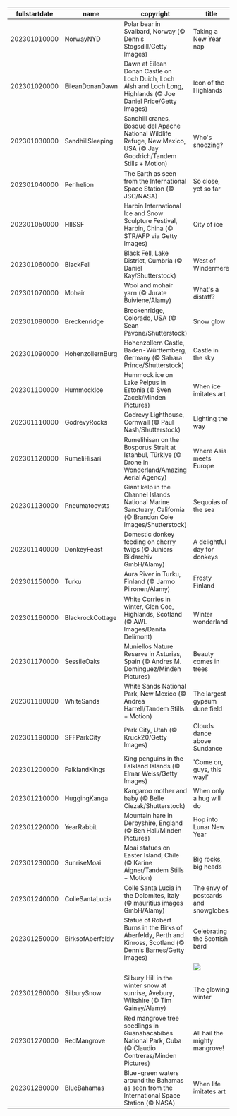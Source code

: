 |fullstartdate|name|copyright|title|image|
|--|--|--|--|--|
202301010000|NorwayNYD|Polar bear in Svalbard, Norway (© Dennis Stogsdill/Getty Images)|Taking a New Year nap|![](/en-GB/2023/01/202301010000NorwayNYD.jpg)|
202301020000|EileanDonanDawn|Dawn at Eilean Donan Castle on Loch Duich, Loch Alsh and Loch Long, Highlands (© Joe Daniel Price/Getty Images)|Icon of the Highlands|![](/en-GB/2023/01/202301020000EileanDonanDawn.jpg)|
202301030000|SandhillSleeping|Sandhill cranes, Bosque del Apache National Wildlife Refuge, New Mexico, USA (© Jay Goodrich/Tandem Stills + Motion)|Who's snoozing?|![](/en-GB/2023/01/202301030000SandhillSleeping.jpg)|
202301040000|Perihelion|The Earth as seen from the International Space Station (© JSC/NASA)|So close, yet so far|![](/en-GB/2023/01/202301040000Perihelion.jpg)|
202301050000|HIISSF|Harbin International Ice and Snow Sculpture Festival, Harbin, China (© STR/AFP via Getty Images)|City of ice|![](/en-GB/2023/01/202301050000HIISSF.jpg)|
202301060000|BlackFell|Black Fell, Lake District, Cumbria (© Daniel Kay/Shutterstock)|West of Windermere|![](/en-GB/2023/01/202301060000BlackFell.jpg)|
202301070000|Mohair|Wool and mohair yarn (© Jurate Buiviene/Alamy)|What's a distaff?|![](/en-GB/2023/01/202301070000Mohair.jpg)|
202301080000|Breckenridge|Breckenridge, Colorado, USA (© Sean Pavone/Shutterstock)|Snow glow|![](/en-GB/2023/01/202301080000Breckenridge.jpg)|
202301090000|HohenzollernBurg|Hohenzollern Castle, Baden-Württemberg, Germany (© Sahara Prince/Shutterstock)|Castle in the sky|![](/en-GB/2023/01/202301090000HohenzollernBurg.jpg)|
202301100000|HummockIce|Hummock ice on Lake Peipus in Estonia (© Sven Zacek/Minden Pictures)|When ice imitates art|![](/en-GB/2023/01/202301100000HummockIce.jpg)|
202301110000|GodrevyRocks|Godrevy Lighthouse, Cornwall (© Paul Nash/Shutterstock)|Lighting the way|![](/en-GB/2023/01/202301110000GodrevyRocks.jpg)|
202301120000|RumeliHisari|Rumelihisarı on the Bosporus Strait at Istanbul, Türkiye (© Drone in Wonderland/Amazing Aerial Agency)|Where Asia meets Europe|![](/en-GB/2023/01/202301120000RumeliHisari.jpg)|
202301130000|Pneumatocysts|Giant kelp in the Channel Islands National Marine Sanctuary, California (© Brandon Cole Images/Shutterstock)|Sequoias of the sea|![](/en-GB/2023/01/202301130000Pneumatocysts.jpg)|
202301140000|DonkeyFeast|Domestic donkey feeding on cherry twigs (© Juniors Bildarchiv GmbH/Alamy)|A delightful day for donkeys|![](/en-GB/2023/01/202301140000DonkeyFeast.jpg)|
202301150000|Turku|Aura River in Turku, Finland (© Jarmo Piironen/Alamy)|Frosty Finland|![](/en-GB/2023/01/202301150000Turku.jpg)|
202301160000|BlackrockCottage|White Corries in winter, Glen Coe, Highlands, Scotland (© AWL Images/Danita Delimont)|Winter wonderland|![](/en-GB/2023/01/202301160000BlackrockCottage.jpg)|
202301170000|SessileOaks|Muniellos Nature Reserve in Asturias, Spain (© Andres M. Dominguez/Minden Pictures)|Beauty comes in trees|![](/en-GB/2023/01/202301170000SessileOaks.jpg)|
202301180000|WhiteSands|White Sands National Park, New Mexico (© Andrea Harrell/Tandem Stills + Motion)|The largest gypsum dune field|![](/en-GB/2023/01/202301180000WhiteSands.jpg)|
202301190000|SFFParkCity|Park City, Utah (© Kruck20/Getty Images)|Clouds dance above Sundance|![](/en-GB/2023/01/202301190000SFFParkCity.jpg)|
202301200000|FalklandKings|King penguins in the Falkland Islands (© Elmar Weiss/Getty Images)|'Come on, guys, this way!'|![](/en-GB/2023/01/202301200000FalklandKings.jpg)|
202301210000|HuggingKanga|Kangaroo mother and baby (© Belle Ciezak/Shutterstock)|When only a hug will do|![](/en-GB/2023/01/202301210000HuggingKanga.jpg)|
202301220000|YearRabbit|Mountain hare in Derbyshire, England (© Ben Hall/Minden Pictures)|Hop into Lunar New Year|![](/en-GB/2023/01/202301220000YearRabbit.jpg)|
202301230000|SunriseMoai|Moai statues on Easter Island, Chile (© Karine Aigner/Tandem Stills + Motion)|Big rocks, big heads|![](/en-GB/2023/01/202301230000SunriseMoai.jpg)|
202301240000|ColleSantaLucia|Colle Santa Lucia in the Dolomites, Italy (© mauritius images GmbH/Alamy)|The envy of postcards and snowglobes|![](/en-GB/2023/01/202301240000ColleSantaLucia.jpg)|
202301250000|BirksofAberfeldy|Statue of Robert Burns in the Birks of Aberfeldy, Perth and Kinross, Scotland (© Dennis Barnes/Getty Images)|Celebrating the Scottish bard|![](/en-GB/2023/01/202301250000BirksofAberfeldy.jpg)|
||||![](/en-GB/2023/01/.jpg)|
202301260000|SilburySnow|Silbury Hill in the winter snow at sunrise, Avebury, Wiltshire (© Tim Gainey/Alamy)|The glowing winter|![](/en-GB/2023/01/202301260000SilburySnow.jpg)|
202301270000|RedMangrove|Red mangrove tree seedlings in Guanahacabibes National Park, Cuba (© Claudio Contreras/Minden Pictures)|All hail the mighty mangrove!|![](/en-GB/2023/01/202301270000RedMangrove.jpg)|
202301280000|BlueBahamas|Blue-green waters around the Bahamas as seen from the International Space Station (© NASA)|When life imitates art|![](/en-GB/2023/01/202301280000BlueBahamas.jpg)|
